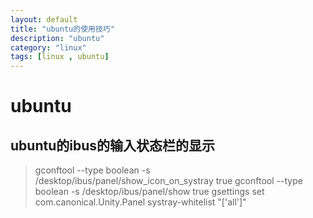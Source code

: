 ```yaml
---
layout: default
title: "ubuntu的使用技巧"
description: "ubuntu"
category: "linux"
tags: [linux , ubuntu]
---
```


# ubuntu
##


## ubuntu的ibus的输入状态栏的显示
>
>gconftool --type boolean -s /desktop/ibus/panel/show_icon_on_systray true
>gconftool --type boolean -s /desktop/ibus/panel/show true
>gsettings set com.canonical.Unity.Panel systray-whitelist "['all']"
>
